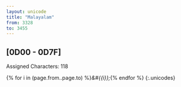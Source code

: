 ```yaml
---
layout: unicode
title: "Malayalam"
from: 3328
to: 3455
---
```


## 	[0D00 - 0D7F]

Assigned Characters: 118

{% for i in (page.from..page.to) %}<i>&#{{i}};</i>{% endfor %}
{:.unicodes}

